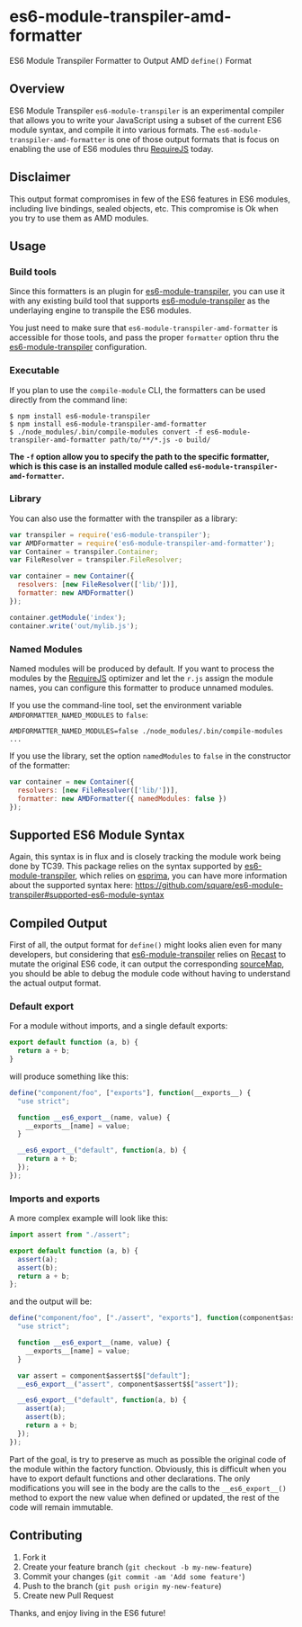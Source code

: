 es6-module-transpiler-amd-formatter
===================================

ES6 Module Transpiler Formatter to Output AMD `define()` Format

## Overview

ES6 Module Transpiler `es6-module-transpiler` is an experimental compiler that allows you to write your JavaScript using a subset of the current ES6 module syntax, and compile it into various formats. The `es6-module-transpiler-amd-formatter` is one of those output formats that is focus on enabling the use of ES6 modules thru [RequireJS][] today.

[RequireJS]: http://www.requirejs.org/
[es6-module-transpiler]: https://github.com/square/es6-module-transpiler

## Disclaimer

This output format compromises in few of the ES6 features in ES6 modules, including live bindings, sealed objects, etc. This compromise is Ok when you try to use them as AMD modules.

## Usage

### Build tools

Since this formatters is an plugin for [es6-module-transpiler], you can use it with any existing build tool that supports [es6-module-transpiler] as the underlaying engine to transpile the ES6 modules.

You just need to make sure that `es6-module-transpiler-amd-formatter` is accessible for those tools, and pass the proper `formatter` option thru the [es6-module-transpiler][] configuration.

### Executable

If you plan to use the `compile-module` CLI, the formatters can be used directly from the command line:

```
$ npm install es6-module-transpiler
$ npm install es6-module-transpiler-amd-formatter
$ ./node_modules/.bin/compile-modules convert -f es6-module-transpiler-amd-formatter path/to/**/*.js -o build/
```

__The `-f` option allow you to specify the path to the specific formatter, which is this case is an installed module called `es6-module-transpiler-amd-formatter`.__

### Library

You can also use the formatter with the transpiler as a library:

```javascript
var transpiler = require('es6-module-transpiler');
var AMDFormatter = require('es6-module-transpiler-amd-formatter');
var Container = transpiler.Container;
var FileResolver = transpiler.FileResolver;

var container = new Container({
  resolvers: [new FileResolver(['lib/'])],
  formatter: new AMDFormatter()
});

container.getModule('index');
container.write('out/mylib.js');
```

### Named Modules

Named modules will be produced by default. If you want to process the modules by the [RequireJS] optimizer and let the `r.js` assign the module names, you can configure this formatter to produce unnamed modules.

If you use the command-line tool, set the environment variable `AMDFORMATTER_NAMED_MODULES` to `false`:

```
AMDFORMATTER_NAMED_MODULES=false ./node_modules/.bin/compile-modules ...
```

If you use the library, set the option `namedModules` to `false` in the constructor of the formatter:

```javascript
var container = new Container({
  resolvers: [new FileResolver(['lib/'])],
  formatter: new AMDFormatter({ namedModules: false })
});
```

## Supported ES6 Module Syntax

Again, this syntax is in flux and is closely tracking the module work being done by TC39. This package relies on the syntax supported by [es6-module-transpiler], which relies on [esprima], you can have more information about the supported syntax here: https://github.com/square/es6-module-transpiler#supported-es6-module-syntax

[esprima]: https://github.com/ariya/esprima

## Compiled Output

First of all, the output format for `define()` might looks alien even for many developers, but considering that [es6-module-transpiler] relies on [Recast] to mutate the original ES6 code, it can output the corresponding [sourceMap], you should be able to debug the module code without having to understand the actual output format.

[sourceMap]: http://www.html5rocks.com/en/tutorials/developertools/sourcemaps/
[Recast]: https://github.com/benjamn/recast

### Default export

For a module without imports, and a single default exports:

```javascript
export default function (a, b) {
  return a + b;
}
```

will produce something like this:

```javascript
define("component/foo", ["exports"], function(__exports__) {
  "use strict";

  function __es6_export__(name, value) {
    __exports__[name] = value;
  }

  __es6_export__("default", function(a, b) {
    return a + b;
  });
});
```

### Imports and exports

A more complex example will look like this:

```javascript
import assert from "./assert";

export default function (a, b) {
  assert(a);
  assert(b);
  return a + b;
};
```

and the output will be:

```javascript
define("component/foo", ["./assert", "exports"], function(component$assert$$, __exports__) {
  "use strict";

  function __es6_export__(name, value) {
    __exports__[name] = value;
  }

  var assert = component$assert$$["default"];
  __es6_export__("assert", component$assert$$["assert"]);

  __es6_export__("default", function(a, b) {
    assert(a);
    assert(b);
    return a + b;
  });
});
```

Part of the goal, is try to preserve as much as possible the original code of the module within the factory function. Obviously, this is difficult when you have to export default functions and other declarations. The only modifications you will see in the body are the calls to the `__es6_export__()` method to export the new value when defined or updated, the rest of the code will remain immutable.

## Contributing

1. Fork it
2. Create your feature branch (`git checkout -b my-new-feature`)
3. Commit your changes (`git commit -am 'Add some feature'`)
4. Push to the branch (`git push origin my-new-feature`)
5. Create new Pull Request

Thanks, and enjoy living in the ES6 future!
